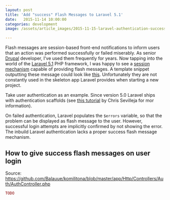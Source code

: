 ```yaml
---
layout: post
title: 'Add "success" Flash Messages to Laravel 5.1'
date:   2015-11-14 10:00:00
categories: development
image: /assets/article_images/2015-11-15-laravel-authentication-success-flash-messages/title.jpg

---
```


Flash messages are session-based front-end notifications to inform users that an action was performed successfully or failed miserably. As senior [Drupal](http://www.drupal.org) developer, I've used them frequently for years. Now tapping into the world of the [Laravel 5.1](https://www.laravel.com) PHP framework, I was happy to see a [session mechanism](http://laravel.com/docs/5.1/session) capable of providing flash messages. A template snippet outputting these message could look like [this](https://github.com/Balauue/komilitona/blob/master/resources/views/snippets/error.blade.php). Unfortunately they are not constantly used in the skeleton app Laravel provides when starting a new project.

<!--more-->

Take user authentication as an example. Since version 5.0 Laravel ships with authentication scaffolds (see [this tutorial](https://scotch.io/tutorials/login-with-the-built-in-laravel-5-scaffolding) by Chris Sevilleja for mor information).

On failed authentication, Laravel populates the ``$errors`` variable, so that the problem can be displayed as flash message to the user. However, successful login attempts are implicitly confirmed by not showing the error. The inbuild Laravel authentication lacks a proper success flash message mechanism.

## How to give success flash messages on user login

Source: https://github.com/Balauue/komilitona/blob/master/app/Http/Controllers/Auth/AuthController.php

```php
TODO
```
